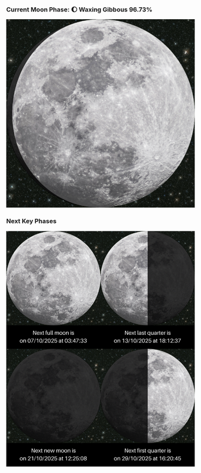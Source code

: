 ### Current Moon Phase: 🌔 Waxing Gibbous 96.73%
![Moon Phase](moonphase.png)
### Next Key Phases
![Gallery](gallery.png)